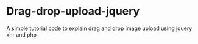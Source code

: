 Drag-drop-upload-jquery
=======================

A simple tutorial code to explain drag and drop image upload using jquery xhr and php
